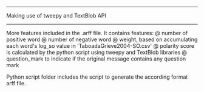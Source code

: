 ----------------------------------------------------------------

Making use of tweepy and TextBlob API

----------------------------------------------------------------

More features included in the .arff file.
It contains features:
@ number of positive word
@ number of negative word
@ weight, based on accumulating each word's log_so value in 'TaboadaGrieve2004-SO.csv'
@ polarity score is calculated by the python script using tweepy and TextBlob libraries
@ question_mark to indicate if the original message contains any question mark


Python script folder includes the script to generate the according format arff file.
